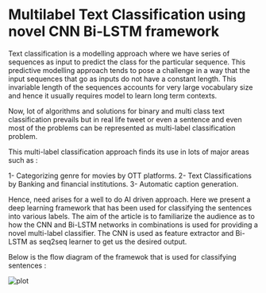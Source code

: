 # Multilabel Text Classification using novel CNN Bi-LSTM framework

Text classification is a modelling approach where we have series of sequences as input to predict the class for the particular sequence. This predictive modelling approach tends to pose a challenge in a way that the input sequences that go as inputs do not have a constant length. This invariable length of the sequences accounts for very large vocabulary size and hence it usually requires model to learn long term contexts. 

Now, lot of algorithms and solutions for binary and multi class text classification prevails but in real life tweet or even a sentence and even most of the problems can be represented as multi-label classification problem.

This multi-label classification approach finds its use in lots of major areas such as :

1- Categorizing genre for movies by OTT platforms.
2- Text Classifications by Banking and financial institutions.
3- Automatic caption generation.

Hence, need arises for a well to do AI driven approach. Here we present a deep learning framework that has been used for classifying the sentences into various labels. The aim of the article is to familiarize the audience as to how the CNN and Bi-LSTM networks in combinations is  used for providing a novel multi-label classifier.
The CNN is used as feature extractor and Bi-LSTM as seq2seq learner to get us the desired output.

Below is the flow diagram of the framewok that is used for classifying sentences :

![plot]('C:/Users/Diwas/Desktop/12.PNG')


